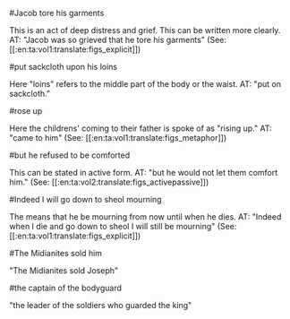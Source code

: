 #Jacob tore his garments

This is an act of deep distress and grief. This can be written more clearly. AT: "Jacob was so grieved that he tore his garments" (See: [[:en:ta:vol1:translate:figs_explicit]])

#put sackcloth upon his loins

Here "loins" refers to the middle part of the body or the waist. AT: "put on sackcloth."

#rose up

Here the childrens' coming to their father is spoke of as "rising up." AT: "came to him" (See: [[:en:ta:vol1:translate:figs_metaphor]])

#but he refused to be comforted

This can be stated in active form. AT: "but he would not let them comfort him." (See: [[:en:ta:vol2:translate:figs_activepassive]])

#Indeed I will go down to sheol mourning

The means that he be mourning from now until when he dies. AT: "Indeed when I die and go down to sheol I will still be mourning" (See: [[:en:ta:vol1:translate:figs_explicit]])

#The Midianites sold him

"The Midianites sold Joseph"

#the captain of the bodyguard

"the leader of the soldiers who guarded the king"
